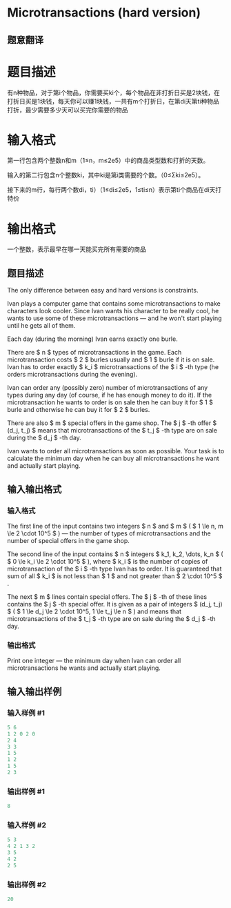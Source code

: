 # Microtransactions (hard version)

## 题意翻译

# **题目描述**

有n种物品，对于第i个物品，你需要买ki个，每个物品在非打折日买是2块钱，在打折日买是1块钱，每天你可以赚1块钱，一共有m个打折日，在第di天第ti种物品打折，最少需要多少天可以买完你需要的物品

# **输入格式**

第一行包含两个整数n和m（1≤n，m≤2e5）中的商品类型数和打折的天数。

输入的第二行包含n个整数ki，其中ki是第i类需要的个数。（0≤Σki≤2e5）。

接下来的m行，每行两个数di，ti）（1≤di≤2e5，1≤ti≤n）表示第ti个商品在di天打特价

# **输出格式**

一个整数，表示最早在哪一天能买完所有需要的商品

## 题目描述

The only difference between easy and hard versions is constraints.

Ivan plays a computer game that contains some microtransactions to make characters look cooler. Since Ivan wants his character to be really cool, he wants to use some of these microtransactions — and he won't start playing until he gets all of them.

Each day (during the morning) Ivan earns exactly one burle.

There are $ n $ types of microtransactions in the game. Each microtransaction costs $ 2 $ burles usually and $ 1 $ burle if it is on sale. Ivan has to order exactly $ k_i $ microtransactions of the $ i $ -th type (he orders microtransactions during the evening).

Ivan can order any (possibly zero) number of microtransactions of any types during any day (of course, if he has enough money to do it). If the microtransaction he wants to order is on sale then he can buy it for $ 1 $ burle and otherwise he can buy it for $ 2 $ burles.

There are also $ m $ special offers in the game shop. The $ j $ -th offer $ (d_j, t_j) $ means that microtransactions of the $ t_j $ -th type are on sale during the $ d_j $ -th day.

Ivan wants to order all microtransactions as soon as possible. Your task is to calculate the minimum day when he can buy all microtransactions he want and actually start playing.

## 输入输出格式

### 输入格式

The first line of the input contains two integers $ n $ and $ m $ ( $ 1 \le n, m \le 2 \cdot 10^5 $ ) — the number of types of microtransactions and the number of special offers in the game shop.

The second line of the input contains $ n $ integers $ k_1, k_2, \dots, k_n $ ( $ 0 \le k_i \le 2 \cdot 10^5 $ ), where $ k_i $ is the number of copies of microtransaction of the $ i $ -th type Ivan has to order. It is guaranteed that sum of all $ k_i $ is not less than $ 1 $ and not greater than $ 2 \cdot 10^5 $ .

The next $ m $ lines contain special offers. The $ j $ -th of these lines contains the $ j $ -th special offer. It is given as a pair of integers $ (d_j, t_j) $ ( $ 1 \le d_j \le 2 \cdot 10^5, 1 \le t_j \le n $ ) and means that microtransactions of the $ t_j $ -th type are on sale during the $ d_j $ -th day.

### 输出格式

Print one integer — the minimum day when Ivan can order all microtransactions he wants and actually start playing.

## 输入输出样例

### 输入样例 #1

```cpp
5 6
1 2 0 2 0
2 4
3 3
1 5
1 2
1 5
2 3

```
### 输出样例 #1

```cpp
8

```
### 输入样例 #2

```cpp
5 3
4 2 1 3 2
3 5
4 2
2 5

```
### 输出样例 #2

```cpp
20

```
